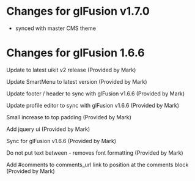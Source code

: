 # Changes for glFusion v1.7.0
 - synced with master CMS theme

# Changes for glFusion 1.6.6

Update to latest uikit v2 release (Provided by Mark)

Update SmartMenu to latest version (Provided by Mark)

Update footer / header to sync with glFusion v1.6.6 (Provided by Mark)

Update profile editor to sync with glFusion v1.6.6 (Provided by Mark)

Small increase to top padding (Provided by Mark)

Add jquery ui (Provided by Mark)

Sync for glFusion v1.6.6 (Provided by Mark)

Do not put text between <i></i> - removes font formatting (Provided by Mark)

Add #comments to comments_url link to position at the comments block (Provided by Mark)
